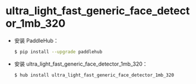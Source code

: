 # ultra_light_fast_generic_face_detector_1mb_320
* 安装 PaddleHub：

    ```bash
    $ pip install --upgrade paddlehub
    ```

* 安装 ultra_light_fast_generic_face_detector_1mb_320：

    ```bash
    $ hub install ultra_light_fast_generic_face_detector_1mb_320
    ```
